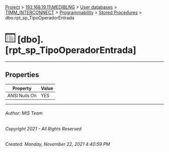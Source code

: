 #### 

[Project](../../../../../index.md) > [192.168.19.11\\MEDIBLNG](../../../../index.md) > [User databases](../../../index.md) > [TIMM_INTERCONNECT](../../index.md) > [Programmability](../index.md) > [Stored Procedures](Stored_Procedures.md) > dbo.rpt_sp_TipoOperadorEntrada

# ![Stored Procedures](../../../../../Images/StoredProcedure32.png) [dbo].[rpt_sp_TipoOperadorEntrada]

---

## <a name="#properties"></a>Properties

| Property | Value |
|---|---|
| ANSI Nulls On | YES |


---

###### Author:  MIS Team

###### Copyright 2021 - All Rights Reserved

###### Created: Monday, November 22, 2021 4:40:59 PM

